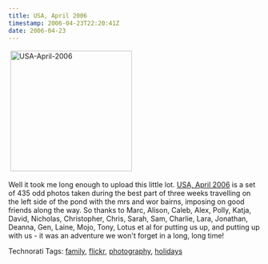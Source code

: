 ```yaml
---
title: USA, April 2006
timestamp: 2006-04-23T22:20:41Z
date: 2006-04-23
---
```


<a href="http://www.flickr.com/photos/psd/sets/72057594094661762/"><img src="http://blog.whatfettle.com/USA-April-2006.png" height="241" width="243" border="0" hspace="4" vspace="4" alt="USA-April-2006" /></a>
<p>Well it took me long enough to upload this little lot. <a href="http://www.flickr.com/photos/psd/sets/72057594094661762/">USA, April 2006</a> is a set of 435 odd photos taken during the best part of three weeks travelling on the left side of the pond with the mrs and wor bairns, imposing on good friends along the way. So thanks to Marc, Alison, Caleb, Alex, Polly, Katja, David, Nicholas, Christopher, Chris, Sarah, Sam, Charlie, Lara, Jonathan, Deanna, Gen, Laine, Mojo, Tony, Lotus et al for putting us up, and putting up with us - it was an adventure we won't forget in a long, long time!</p>
<!-- technorati tags start --><p>Technorati Tags: <a href="http://www.technorati.com/tag/family" rel="tag">family</a>, <a href="http://www.technorati.com/tag/flickr" rel="tag">flickr</a>, <a href="http://www.technorati.com/tag/photography" rel="tag">photography</a>, <a href="http://www.technorati.com/tag/holidays" rel="tag">holidays</a></p><!-- technorati tags end -->